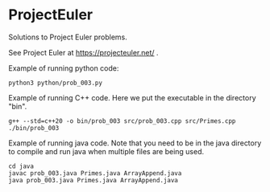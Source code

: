 # ProjectEuler

Solutions to Project Euler problems.

See Project Euler at https://projecteuler.net/ .

Example of running python code:
```
python3 python/prob_003.py
```

Example of running C++ code.
Here we put the executable in the directory "bin".
```
g++ --std=c++20 -o bin/prob_003 src/prob_003.cpp src/Primes.cpp
./bin/prob_003
```

Example of running java code.
Note that you need to be in the java directory to compile and run java when multiple files are being used.
```
cd java
javac prob_003.java Primes.java ArrayAppend.java
java prob_003.java Primes.java ArrayAppend.java
```

